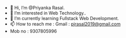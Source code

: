 - 👋 Hi, I’m @Priyanka Rasal.
- 👀 I’m interested in Web Technology..
- 🌱 I’m currently learning Fullstack Web Development.
- 📫 How to reach me : Gmail : pjrasal2019@gmail.com
- Mob no : 9307805996
                   
